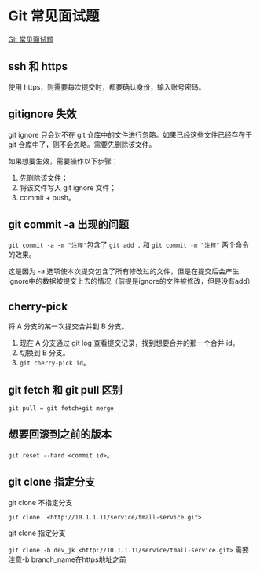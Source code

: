 # Git 常见面试题

[Git 常见面试题](https://zhuanlan.zhihu.com/p/101954895)

## ssh 和 https

使用 https，则需要每次提交时，都要确认身份，输入账号密码。

## gitignore 失效

git ignore 只会对不在 git 仓库中的文件进行忽略。如果已经这些文件已经存在于 git 仓库中了，则不会忽略。需要先删除该文件。

如果想要生效，需要操作以下步骤：

1. 先删除该文件；
2. 将该文件写入 git ignore 文件；
3. commit + push。

## git commit -a 出现的问题

`git commit -a -m "注释"`包含了 `git add .` 和 `git commit -m "注释"` 两个命令的效果。

 这是因为 -a 选项使本次提交包含了所有修改过的文件，但是在提交后会产生ignore中的数据被提交上去的情况（前提是ignore的文件被修改，但是没有add）

## cherry-pick

将 A 分支的某一次提交合并到 B 分支。

1. 现在 A 分支通过 git log 查看提交记录，找到想要合并的那一个合并 id。
2. 切换到 B 分支。
3. `git cherry-pick id`。

## git fetch 和 git pull 区别

```shell
git pull = git fetch+git merge
```

## 想要回滚到之前的版本

`git reset --hard <commit id>`。

## git clone 指定分支

git clone 不指定分支

`git clone  <http://10.1.1.11/service/tmall-service.git>`

git clone 指定分支

`git clone -b dev_jk <http://10.1.1.11/service/tmall-service.git>`
需要注意-b branch_name在https地址之前

